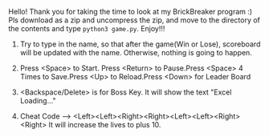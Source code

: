 Hello! Thank you for taking the time to look at my BrickBreaker program :)
Pls download as a zip and uncompress the zip, and move to the directory of the contents and type <code>python3 game.py</code>. Enjoy!!!

1. Try to type in the name, so that after the game(Win or Lose), scoreboard will be updated with the name. Otherwise, nothing is going to happen.

2. Press &lt;Space&gt; to Start. Press &lt;Return&gt; to Pause.Press &lt;Space&gt; 4 Times to Save.Press &lt;Up&gt; to Reload.Press &lt;Down&gt; for Leader Board

3. &lt;Backspace/Delete&gt; is for Boss Key. It will show the text "Excel Loading..." 

4. Cheat Code --> &lt;Left&gt;&lt;Left&gt;&lt;Right&gt;&lt;Right&gt;&lt;Left&gt;&lt;Left&gt;&lt;Right&gt;&lt;Right&gt;
    It will increase the lives to plus 10.
